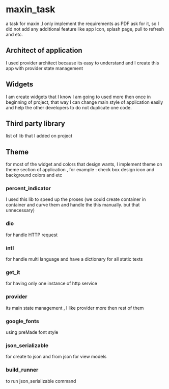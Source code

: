 # maxin_task

a task for maxin ,I only implement the requirements as PDF ask for it, so I did not add any additional feature like app Icon, splash page, pull to refresh and etc.

## Architect of application

I used provider architect because its easy to understand and I create this app with provider state
management

## Widgets

I am create widgets that I know I am going to used more then once in beginning of project, that way
I can change main style of application easily and help the other developers to do not duplicate one
code.

## Third party library

list of lib that I added on project

## Theme

for most of the widget and colors that design wants, I implement theme on theme section of
application , for example :
check box design icon and background colors and etc

### percent_indicator

I used this lib to speed up the proses (we could create container in container and curve them and
handle the this manually. but that unnecessary)

### dio

for handle HTTP request

### intl

for handle multi language and have a dictionary for all static texts

### get_it

for having only one instance of http service

### provider

its main state management , I like provider more then rest of them

### google_fonts

using preMade font style

### json_serializable

for create to json and from json for view models

### build_runner

to run json_serializable command